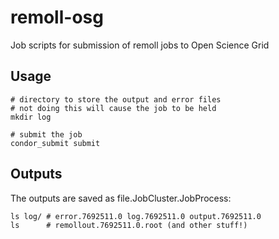 # remoll-osg
Job scripts for submission of remoll jobs to Open Science Grid

## Usage
```shell script
# directory to store the output and error files
# not doing this will cause the job to be held
mkdir log 

# submit the job
condor_submit submit 
```

## Outputs
The outputs are saved as file.JobCluster.JobProcess:
```shell script
ls log/ # error.7692511.0 log.7692511.0 output.7692511.0
ls      # remollout.7692511.0.root (and other stuff!)
```
